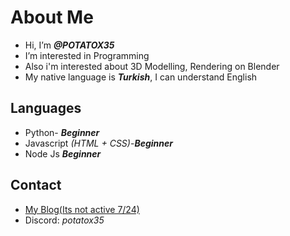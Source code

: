 # About Me
- Hi, I’m ***@POTATOX35***
- I’m interested in Programming
- Also i'm interested about 3D Modelling, Rendering on Blender
- My native language is ***Turkish***, I can understand English
## Languages
- Python- ***Beginner***
- Javascript *(HTML + CSS)*-***Beginner***
- Node Js ***Beginner***
## Contact
- <a href="https://potatoxyazilar.glitch.me">My Blog(Its not active 7/24)</a>
- Discord: *potatox35*